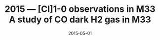 ---
title: "2015 &mdash; [CI]1-0 observations in M33 A study of CO dark H2 gas in M33"
collection: publications
refereed: 'no'
date: "2015-05-01"
venue: "Conditions and Impact of Star Formation. Edited by R. Simon"
paperurl: 
link: "https://ui.adsabs.harvard.edu/abs/2015EAS....75..101G"
citation: "Glück, C.; Mookerjea, B.; Okada, Y.; Buchbender, C.; Röllig, M.; Stutzki, J., Conditions and Impact of Star Formation. Edited by R. Simon, R. Schaaf and J. Stutzki. EAS Publications Series, Volume 75-76, 2015, pp.101-102"
---